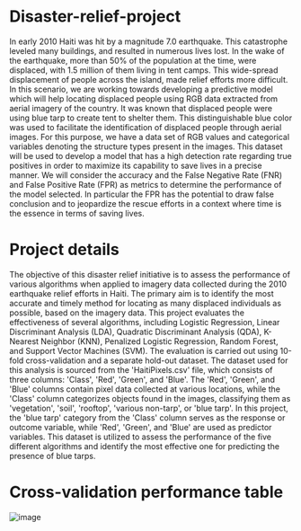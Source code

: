 # Disaster-relief-project

In early 2010 Haiti was hit by a magnitude 7.0 earthquake. This catastrophe leveled many buildings, and resulted in numerous lives lost. In the wake of the earthquake, more than 50% of the population at the time, were displaced, with 1.5 million of them living in tent camps. This wide-spread displacement of people across the island, made relief efforts more difficult. 
In this scenario, we are working towards developing a predictive model which will help locating displaced people using RGB data extracted from aerial imagery of the country. It was known that displaced people were using blue tarp to create tent to shelter them. This distinguishable blue color was used to facilitate the identification of displaced people through aerial images.  For this purpose, we have a data set of RGB values and categorical variables denoting the structure types present in the images.  This dataset will be used to develop a model that has a high detection rate regarding true positives in order to maximize its capability to save lives in a precise manner. We will consider the accuracy and the False Negative Rate (FNR) and False Positive Rate (FPR) as metrics to determine the performance of the model selected. In particular the FPR has the potential to draw false conclusion and to jeopardize the rescue efforts in a context where time is the essence in terms of saving lives. 

# Project details

The objective of this disaster relief initiative is to assess the performance of various algorithms when applied to imagery data collected during the 2010 earthquake relief efforts in Haiti. The primary aim is to identify the most accurate and timely method for locating as many displaced individuals as possible, based on the imagery data. 
This project evaluates the effectiveness of several algorithms, including Logistic Regression, Linear Discriminant Analysis (LDA), Quadratic Discriminant Analysis (QDA), K-Nearest Neighbor (KNN), Penalized Logistic Regression, Random Forest, and Support Vector Machines (SVM). The evaluation is carried out using 10-fold cross-validation and a separate hold-out dataset. The dataset used for this analysis is sourced from the 'HaitiPixels.csv' file, which consists of three columns: 'Class', 'Red', 'Green', and 'Blue'. The 'Red', 'Green', and 'Blue' columns contain pixel data collected at various locations, while the 'Class' column categorizes objects found in the images, classifying them as 'vegetation', 'soil', 'rooftop', 'various non-tarp', or 'blue tarp'. In this project, the 'blue tarp' category from the 'Class' column serves as the response or outcome variable, while 'Red', 'Green', and 'Blue' are used as predictor variables. This dataset is utilized to assess the performance of the five different algorithms and identify the most effective one for predicting the presence of blue tarps.

# Cross-validation performance table
![image](https://github.com/ambroso0/Disaster-relief-project/assets/38117605/e2364858-9914-4b74-828e-9a85f3354071)



